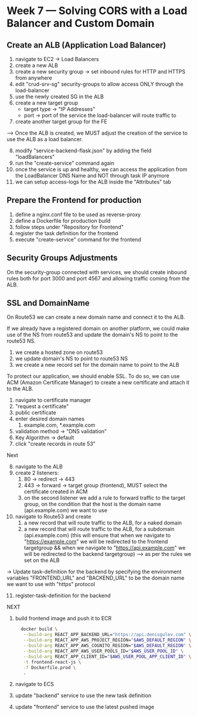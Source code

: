 # Week 7 — Solving CORS with a Load Balancer and Custom Domain

## Create an ALB (Application Load Balancer)
1. navigate to EC2 -> Load Balancers
2. create a new ALB
3. create a new security group -> set inbound rules for HTTP and HTTPS from anywhere
4. edit "crud-srv-sg" security-groups to allow access ONLY through the load-balancer
5. use the newly created SG in the ALB
6. create a new target group
    - target type -> "IP Addresses"
    - port -> port of the service the load-balancer will route traffic to
7. create another target group for the FE

--> Once the ALB is created, we MUST adjust the creation of the service to use the ALB as a load balancer.

8. modify "service-backend-flask.json" by adding the field "loadBalancers"
9. run the "create-service" command again
10. once the service is up and healthy, we can access the application from the LoadBalancer DNS Name and NOT through task IP anymore
11. we can setup access-logs for the ALB inside the "Attributes" tab

## Prepare the Frontend for production

1. define a nginx.conf file to be used as reverse-proxy
2. define a Dockerfile for production build
3. follow steps under "Repository for Frontend"
4. register the task definition for the frontend
5. execute "create-service" command for the frontend

## Security Groups Adjustments

On the security-group connected with services, we should create inbound rules both for port 3000 and port 4567 and allowing traffic coming from the ALB.

## SSL and DomainName

On Route53 we can create a new domain name and connect it to the ALB.

If we already have a registered domain on another platform, we could make use of the NS from route53 and update the domain's NS to point to the route53 NS.
1. we create a hosted zone on route53
2. we update domain's NS to point to route53 NS
3. we create a new record set for the domain name to point to the ALB


To protect our application, we should enable SSL.
To do so, we can use ACM (Amazon Certificate Manager) to create a new certificate and attach it to the ALB.

1. navigate to certificate manager
2. "request a certificate"
3. public certificate
4. enter desired domain names
    1. example.com, *.example.com
5. validation method -> "DNS validation"
6. Key Algorithm -> default
7. click "create records in route 53"

Next

8. navigate to the ALB
9. create 2 listeners:
    1. 80 -> redirect -> 443
    2. 443 -> forward -> target group (frontend), MUST select the certificate created in ACM
    3. on the second listener we add a rule to forward traffic to the target group, on the condition that the host is the domain name (api.example.com) we want to use
10. navigate to Route53 and create
    1. a new record that will route traffic to the ALB, for a naked domain
    2. a new record that will route traffic to the ALB, for a subdomain (api.example.com)
       (this will ensure that when we navigate to "https://example.com" we will be redirected to the frontend targetgroup &&
       when we navigate to "https://api.example.com" we will be redirected to the backend targetgroup) --> as per the rules we set on the ALB

-> Update task-definition for the backend by specifying the environment variables "FRONTEND_URL" and "BACKEND_URL" to be the domain name we want to use with "https" protocol

11. register-task-definition for the backend

NEXT

1. build frontend image and push it to ECR

   ```sh
     docker build \
      --build-arg REACT_APP_BACKEND_URL="https://api.denisgulev.com" \
      --build-arg REACT_APP_AWS_PROJECT_REGION="$AWS_DEFAULT_REGION" \
      --build-arg REACT_APP_AWS_COGNITO_REGION="$AWS_DEFAULT_REGION" \
      --build-arg REACT_APP_AWS_USER_POOLS_ID="$AWS_USER_POOL_ID" \
      --build-arg REACT_APP_CLIENT_ID="$AWS_USER_POOL_APP_CLIENT_ID" \
      -t frontend-react-js \
      -f Dockerfile.prod \
      .
   ```
2. navigate to ECS
3. update "backend" service to use the new task definition
4. update "frontend" service to use the latest pushed image